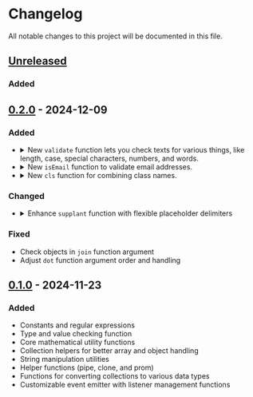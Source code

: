 # Changelog

All notable changes to this project will be documented in this file.

## [Unreleased]

### Added

## [0.2.0] - 2024-12-09

### Added

- <details>
  <summary>New <code>validate</code> function lets you check texts for various things, like length, case, special characters, numbers, and words.</summary>

  ```js
  validate('HelloWorld123!', {
    minimum: 8,
    maximum: 15,
    lowercase: 2,
    uppercase: 2,
    special: 1,
    number: 2,
    require: ['Hello'],
    disable: ['World'],
  });
  //=> ['minimum', 'maximum', 'lowercase', 'uppercase', 'special', 'number', 'require', 'disable']
  ```

  ```js
  validate('Password123!', { minimum: 8, lowercase: 2, uppercase: 2, special: 2, number: 2 });
  //=> ['minimum', 'maximum', 'lowercase', 'number']
  ```

  </details>

- <details>
  <summary>New <code>isEmail</code> function to validate email addresses.</summary>

  ```js
  isEmail('example@domain.com'); //=> true
  ```

  - New email validation regex: `RGX_EMAIL`.

    ```js
    RGX_EMAIL.test('invalid-email'); //=> false
    ```

  </details>

- <details>
  <summary>New <code>cls</code> function for combining class names.</summary>

  ```js
  cls('btn', { active: true, disabled: false }, ['extra', 'class']);
  //=> "btn active extra class"
  ```

  - Supports strings, numbers, arrays, and objects.
  - Filters out falsy values.
  </details>

### Changed

- <details>
  <summary>Enhance <code>supplant</code> function with flexible placeholder delimiters</summary>

  ```js
  supplant('{name} is learning {subject}', { name: 'Alice', subject: 'JavaScript' });
  //=> "Alice is learning JavaScript"
  ```

  ```js
  supplant('<name> loves <food.name>', ['<', '>'], { name: 'Bob', food: { name: 'pizza' } });
  //=> "Bob loves pizza"
  ```

  </details>

### Fixed

- Check objects in `join` function argument
- Adjust `dot` function argument order and handling

## [0.1.0] - 2024-11-23

### Added

- Constants and regular expressions
- Type and value checking function
- Core mathematical utility functions
- Collection helpers for better array and object handling
- String manipulation utilities
- Helper functions (pipe, clone, and prom)
- Functions for converting collections to various data types
- Customizable event emitter with listener management functions

[unreleased]: https://github.com/kodla-dev/uty/compare/v0.2.0...HEAD
[0.2.0]: https://github.com/kodla-dev/uty/compare/v0.1.0...v0.2.0
[0.1.0]: https://github.com/kodla-dev/uty/releases/tag/v0.1.0
